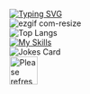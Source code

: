 [![Typing SVG](https://readme-typing-svg.demolab.com?font=Fira+Code&weight=900&size=22&pause=1000&color=8F04F7&center=true&vCenter=true&random=false&width=435&lines=Welcome+to+my+profile)](https://git.io/typing-svg)
<br>
![ezgif com-resize](https://github.com/Berke-aras/Berke-aras/assets/71926337/11ef1d06-94b5-419f-8bba-e230c1f297be)
<br>
![Top Langs](https://github-readme-stats.vercel.app/api/top-langs/?username=berke-aras&layout=compact)
<br>
[![My Skills](https://skillicons.dev/icons?i=python,godot,html,css,bootstrap,scss,react,js,django,unity,linux)](https://skillicons.dev)
<br>
![Jokes Card](https://readme-jokes.vercel.app/api)
<br>
<img src='https://github.com/Berke-aras/Berke-aras/blob/main/bocchi-the-rock-kita-ikuyo.gif' width="50px" title="Meme" alt="Please refresh the page if the meme doesn't show up.">
<br>
<!--!<img src="https://media.tenor.com/HkMNfVmcnhcAAAAd/bocchi-bocchi-the-rock.gif" width="350"/> -->
<!--  -->
<!--![bocchi-the-rock-kita-ikuyo](https://github.com/Berke-aras/Berke-aras/assets/71926337/173c9e69-bff4-4815-bee1-ae6e3102a128)-->

